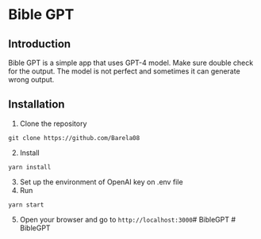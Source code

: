 # Bible GPT

## Introduction

Bible GPT is a simple app that uses GPT-4 model. Make sure double check for the output. The model is not perfect and sometimes it can generate wrong output. 

## Installation

1. Clone the repository
```
git clone https://github.com/Barela08
```
2. Install
```
yarn install
```
3. Set up the environment of OpenAI key on .env file
4. Run
```
yarn start
```
5. Open your browser and go to `http://localhost:3000`#   B i b l e G P T  
 #   B i b l e G P T  
 
